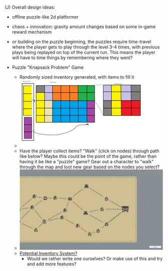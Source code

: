 

(J) Overall design ideas:

 - offline puzzle-like 2d platformer
 - chaos + innovation: gravity amount changes based on some in-game reward mechanism
 - or building on the puzzle beginning, the puzzles require time-travel where the player
   gets to play through the level 3-4 times, with previous plays being replayed on top of the current
   run. This means the player will have to time things by remembering where they went?


 - Puzzle "Knapsack Problem" Game
   - Randomly sized inventory generated, with items to fill it
   - ![Brainstorming Paint](./images/brainstorm.png)
   - Have the player collect items? "Walk" (click on nodes) through path like below? Maybe this could be the point of the game, rather than having it be like a "puzzle" game? Gear out a character to "walk" through the map and loot new gear based on the nodes you select?
   - ![Slay the Spire Map](./images/slaythespireexample.png)
   - [Potential Inventory System?](https://assetstore.unity.com/packages/tools/gui/variable-inventory-system-174157)
     - Would we rather write one ourselves? Or make use of this and try and add more features?















